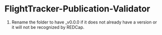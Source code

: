 # FlightTracker-Publication-Validator

1. Rename the folder to have _v0.0.0 if it does not already have a version or it will not be recognized by REDCap.